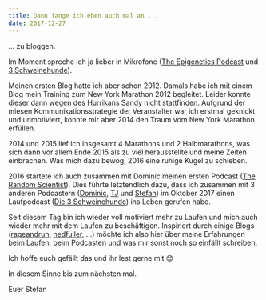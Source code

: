 ```yaml
---
title: Dann fange ich eben auch mal an ...
date: 2017-12-27
---
```


... zu bloggen.

Im Moment spreche ich ja lieber in Mikrofone ([The Epigenetics Podcast](https://fyyd.de/podcast/active-motif-s-podcast/0) und [3 Schweinehunde](https://3-schweinehun.de)).

Meinen ersten Blog hatte ich aber schon 2012. Damals habe ich mit einem Blog mein Training zum New York Marathon 2012 begleitet. Leider konnte dieser dann wegen des Hurrikans Sandy nicht stattfinden. Aufgrund der miesen Kommunikationsstrategie der Veranstalter war ich erstmal geknickt und unmotiviert, konnte mir aber 2014 den Traum vom New York Marathon erfüllen.

2014 und 2015 lief ich insgesamt 4 Marathons und 2 Halbmarathons, was sich dann vor allem Ende 2015 als zu viel herausstellte und meine Zeiten einbrachen. Was mich dazu bewog, 2016 eine ruhige Kugel zu schieben.

2016 startete ich auch zusammen mit Dominic meinen ersten Podcast ([The Random Scientist](https://therandomscientist.de)). Dies führte letztendlich dazu, dass ich zusammen mit 3 anderen Podcastern ([Dominic](https://twitter.com/hellmue), [TJ](https://twitter.com/theTJ23) und [Stefan](https://twitter.com/informatom)) im Oktober 2017 einen Laufpodcast ([Die 3 Schweinehunde](https://3-schweinehun.de)) ins Leben gerufen habe.

Seit diesem Tag bin ich wieder voll motiviert mehr zu Laufen und mich auch wieder mehr mit dem Laufen zu beschäftigen. Inspiriert durch einige Blogs ([rageandrun](http://rageand.run), [nedfuller](http://www.nedsblog.de/), ...) möchte ich also hier über meine Erfahrungen beim Laufen, beim Podcasten und was mir sonst noch so einfällt schreiben.

Ich hoffe euch gefällt das und ihr lest gerne mit 😊

In diesem Sinne bis zum nächsten mal.

Euer Stefan<br /><br />
